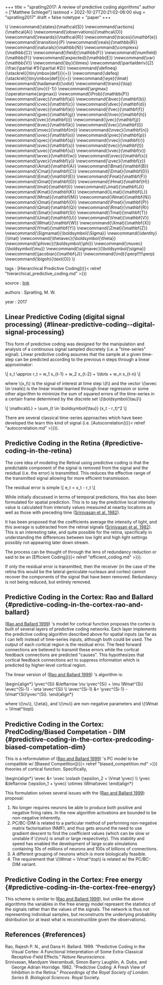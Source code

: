 +++
title = "spratling2017: A review of predictive coding algorithms"
author = ["Matthew Schlegel"]
lastmod = 2022-10-27T20:21:02-06:00
slug = "spratling2017"
draft = false
notetype = "paper"
+++

\\( \newcommand{\states}{\mathcal{S}}
\newcommand{\actions}{\mathcal{A}}
\newcommand{\observations}{\mathcal{O}}
\newcommand{\rewards}{\mathcal{R}}
\newcommand{\traces}{\mathbf{e}}
\newcommand{\transition}{P}
\newcommand{\reals}{\mathbb{R}}
\newcommand{\naturals}{\mathbb{N}}
\newcommand{\complexs}{\mathbb{C}}
\newcommand{\field}{\mathbb{F}}
\newcommand{\numfield}{\mathbb{F}}
\newcommand{\expected}{\mathbb{E}}
\newcommand{\var}{\mathbb{V}}
\newcommand{\by}{\times}
\newcommand{\partialderiv}[2]{\frac{\partial #1}{\partial #2}}
\newcommand{\defineq}{\stackrel{{\tiny\mbox{def}}}{=}}
\newcommand{\defeq}{\stackrel{{\tiny\mbox{def}}}{=}}
\newcommand{\eye}{\Imat}
\newcommand{\hadamard}{\odot}
\newcommand{\trans}{\top}
\newcommand{\inv}{{-1}}
\newcommand{\argmax}{\operatorname{argmax}}
\newcommand{\Prob}{\mathbb{P}}
\newcommand{\avec}{\mathbf{a}}
\newcommand{\bvec}{\mathbf{b}}
\newcommand{\cvec}{\mathbf{c}}
\newcommand{\dvec}{\mathbf{d}}
\newcommand{\evec}{\mathbf{e}}
\newcommand{\fvec}{\mathbf{f}}
\newcommand{\gvec}{\mathbf{g}}
\newcommand{\hvec}{\mathbf{h}}
\newcommand{\ivec}{\mathbf{i}}
\newcommand{\jvec}{\mathbf{j}}
\newcommand{\kvec}{\mathbf{k}}
\newcommand{\lvec}{\mathbf{l}}
\newcommand{\mvec}{\mathbf{m}}
\newcommand{\nvec}{\mathbf{n}}
\newcommand{\ovec}{\mathbf{o}}
\newcommand{\pvec}{\mathbf{p}}
\newcommand{\qvec}{\mathbf{q}}
\newcommand{\rvec}{\mathbf{r}}
\newcommand{\svec}{\mathbf{s}}
\newcommand{\tvec}{\mathbf{t}}
\newcommand{\uvec}{\mathbf{u}}
\newcommand{\vvec}{\mathbf{v}}
\newcommand{\wvec}{\mathbf{w}}
\newcommand{\xvec}{\mathbf{x}}
\newcommand{\yvec}{\mathbf{y}}
\newcommand{\zvec}{\mathbf{z}}
\newcommand{\Amat}{\mathbf{A}}
\newcommand{\Bmat}{\mathbf{B}}
\newcommand{\Cmat}{\mathbf{C}}
\newcommand{\Dmat}{\mathbf{D}}
\newcommand{\Emat}{\mathbf{E}}
\newcommand{\Fmat}{\mathbf{F}}
\newcommand{\Gmat}{\mathbf{G}}
\newcommand{\Hmat}{\mathbf{H}}
\newcommand{\Imat}{\mathbf{I}}
\newcommand{\Jmat}{\mathbf{J}}
\newcommand{\Kmat}{\mathbf{K}}
\newcommand{\Lmat}{\mathbf{L}}
\newcommand{\Mmat}{\mathbf{M}}
\newcommand{\Nmat}{\mathbf{N}}
\newcommand{\Omat}{\mathbf{O}}
\newcommand{\Pmat}{\mathbf{P}}
\newcommand{\Qmat}{\mathbf{Q}}
\newcommand{\Rmat}{\mathbf{R}}
\newcommand{\Smat}{\mathbf{S}}
\newcommand{\Tmat}{\mathbf{T}}
\newcommand{\Umat}{\mathbf{U}}
\newcommand{\Vmat}{\mathbf{V}}
\newcommand{\Wmat}{\mathbf{W}}
\newcommand{\Xmat}{\mathbf{X}}
\newcommand{\Ymat}{\mathbf{Y}}
\newcommand{\Zmat}{\mathbf{Z}}
\newcommand{\Sigmamat}{\boldsymbol{\Sigma}}
\newcommand{\identity}{\Imat}
\newcommand{\thetavec}{\boldsymbol{\theta}}
\newcommand{\phivec}{\boldsymbol{\phi}}
\newcommand{\muvec}{\boldsymbol{\mu}}
\newcommand{\sigmavec}{\boldsymbol{\sigma}}
\newcommand{\jacobian}{\mathbf{J}}
\newcommand{\ind}{\perp\!\!\!\!\perp}
\newcommand{\bigoh}{\text{O}}
\\)

tags
: [Hierarchical Predictive Coding]({{< relref "hierarchical_predictive_coding.md" >}})

source
: [link](https://www.sciencedirect.com/science/article/pii/S027826261530035X?casa_token=InNrJSl5f4QAAAAA:PBmcJF887TTbvY-o5oAjUxTxRSc2zJh8OtlXDO61erpnGmXMzlHRVeFeAVEc4Sb0ISGM_sYvYUg)

authors
: Spratling, M. W.

year
: 2017


## Linear Predictive Coding (digital signal processing) {#linear-predictive-coding--digital-signal-processing}

This form of predictive coding was designed for the manipulation and analysis of a continuous signal sampled discretely (i.e. a "time-series" signal). Linear predictive coding assumes that the sample at a given time-step can be predicted according to the previous n steps through a linear approximator:

\\[
x\_t \approx r\_t = w\_1 x\_{t-1} + w\_2 x\_{t-2} + \ldots + w\_n x\_{t-n}
\\]

where \\(x\_t\\) is the signal of interest at time step \\(t\\) and the vector \\(\wvec \in \reals\\) is the linear model learned through linear regression or some other algorithm to minimize the sum of squared errors of the time-series in a certain frame determined by the discrete set \\(\boldsymbol{\tau}\\)

\\[
\mathcal{L} = \sum\_{t \in \boldsymbol{\tau}} (x\_t - r\_t)^2
\\]

There are several classical time-series approaches which have been developed the learn this kind of signal (i.e. [Autocorrelation]({{< relref "autocorrelation.md" >}})).


## Predictive Coding in the Retina {#predictive-coding-in-the-retina}

The core idea of modeling the Retinal using predictive coding is that the predictable component of the signal is removed from the signal and the residual (i.e. the error) is transmitted. This reduces the effective range of the transmitted signal allowing for more efficient transmission.

The residual error is simple
\\[
e\_t = x\_t - r\_t
\\]

While initially discussed in terms of temporal predictions, this has also been formulated for spatial prediction. This is to say the predictive local intensity value is calculated from intensity values measured at nearby locations as well as those with preceding time (<a href="#citeproc_bib_item_2">Srinivasan et al. 1982</a>).

It has been proposed that the coefficients average the intensity of light, and this average is subtracted from the retinal signals (<a href="#citeproc_bib_item_2">Srinivasan et al. 1982</a>). This is an interesting take, and quite possible for the retina, specifically in understanding the differences between low light and high light settings possibly not appearing later down stream.

The process can be thought of through the lens of redundancy reduction or said to be an [Efficient Coding]({{< relref "efficient_coding.md" >}}).

<div class="note">

If only the residual error is transmitted, then the receiver (in the case of the retina this would be the lateral geniculate nucleaus and cortex) cannot recover the components of the signal that have been removed. Redundancy is not being reduced, but entirely removed.

</div>


## Predictive Coding in the Cortex: Rao and Ballard {#predictive-coding-in-the-cortex-rao-and-ballard}

(<a href="#citeproc_bib_item_1">Rao and Ballard 1999</a>) 's model for cortical function proposes the cortex is built of several layers of predictive coding networks. Each layer implements the predictive coding algorithm described above for spatial inputs (as far as I can tell) instead of time-series inputs, although both could be used. The output of each cortical region is the residual error. The feed forward connections are believed to transmit these errors while the cortical feedback connections are predicted "causes". This hypothesizes that cortical feedback connections act to suppress information which is predicted by higher-level cortical region.

The linear version of (<a href="#citeproc_bib_item_1">Rao and Ballard 1999</a>) 's algorithm is:

\begin{align\*}
\yvec^{Si} &\leftarrow \nu \yvec^{Si} + \mu \Wmat^{Si} \evec^{Si-1} - \eta \evec^{Si} \\\\
\evec^{Si-1} &= \yvec^{Si-1} - \Vmat^{Si}\yvec^{Si}.
\end{align\*}

where \\(\nu\\), \\(\eta\\), and \\(\mu\\) are non-negative parameters and \\(\Wmat = \Vmat^\top\\)


## Predictive Coding in the Cortex: PredCoding/Biased Competation - DIM {#predictive-coding-in-the-cortex-predcoding-biased-competation-dim}

This is a reformulation of (<a href="#citeproc_bib_item_1">Rao and Ballard 1999</a>) 's PC model to be compatible w/ [Biased Competition]({{< relref "biased_competition.md" >}}) theories of cortical function. Specifically,

\begin{align\*}
\evec &= \xvec \oslash (\epsilon\_2 + \Vmat \yvec) \\\\
\yvec &\leftarrow (\epsilon\_1 + \yvec) \otimes \Wmat\evec
\end{align\*}

This formulation solves several issues with the (<a href="#citeproc_bib_item_1">Rao and Ballard 1999</a>) proposal:

1.  No longer requires neurons be able to produce both positive and negative firing rates. In the new algorithm activations are bounded to be non-negative inherently.
2.  PC/BC-DIM is related to a particular method of performing non-negative matrix factorisation (NMF), and thus gets around the need to use gradient descent to find the coefficient values (which can be slow or unstable if \\(\mu\\) is small or large respectively). This stability and speed has enabled the development of large scale simulations containing 10s of millions of neurons and 100s of billions of connections.
3.  A different grouping of neurons which is more biologically feasible.
4.  The requirement that \\(\Wmat = \Vmat^\top\\) is related w/ the PC/BC-DIM variant.


## Predictive Coding in the Cortex: Free energy {#predictive-coding-in-the-cortex-free-energy}

This scheme is similar to (<a href="#citeproc_bib_item_1">Rao and Ballard 1999</a>), but unlike the above algorithms the variables in the free energy model represent the statistics of the signals rather than the values of the signals. The network is thus not representing individual samples, but reconstructs the underlying probability distribution (or at least what is reconstructible given the observations).


## References {#references}



<style>.csl-entry{text-indent: -1.5em; margin-left: 1.5em;}</style><div class="csl-bib-body">
  <div class="csl-entry"><a id="citeproc_bib_item_1"></a>Rao, Rajesh P. N., and Dana H. Ballard. 1999. “Predictive Coding in the Visual Cortex: A Functional Interpretation of Some Extra-Classical Receptive-Field Effects.” <i>Nature Neuroscience</i>.</div>
  <div class="csl-entry"><a id="citeproc_bib_item_2"></a>Srinivasan, Mandyam Veerambudi, Simon Barry Laughlin, A. Dubs, and George Adrian Horridge. 1982. “Predictive Coding: A Fresh View of Inhibition in the Retina.” <i>Proceedings of the Royal Society of London. Series B. Biological Sciences</i>. Royal Society.</div>
</div>
